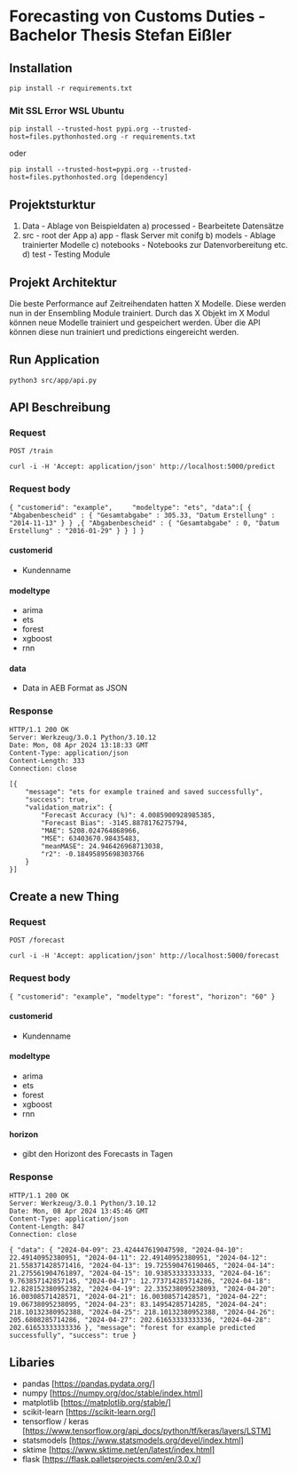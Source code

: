 # Forecasting von Customs Duties - Bachelor Thesis Stefan Eißler 

## Installation

``pip install -r requirements.txt ``

### Mit SSL Error WSL Ubuntu

``pip install --trusted-host pypi.org --trusted-host=files.pythonhosted.org -r requirements.txt``

oder

``pip install --trusted-host=pypi.org --trusted-host=files.pythonhosted.org [dependency]``

## Projektsturktur

1. Data - Ablage von Beispieldaten
a) processed - Bearbeitete Datensätze 
2. src - root der App
a) app - flask Server mit conifg
b) models - Ablage trainierter Modelle
c) notebooks - Notebooks zur Datenvorbereitung etc.
d) test - Testing Module

## Projekt Architektur

Die beste Performance auf Zeitreihendaten hatten X Modelle. Diese werden nun in der Ensembling Module trainiert. Durch das X Objekt im X Modul können neue Modelle trainiert und gespeichert werden. Über die API können diese nun trainiert und predictions eingereicht werden.

## Run Application

``python3 src/app/api.py``

## API Beschreibung

### Request

`POST /train`

    curl -i -H 'Accept: application/json' http://localhost:5000/predict

### Request body

`
{
    "customerid": "example",    
    "modeltype": "ets",
    "data":[
        {
            "Abgabenbescheid" : {
            "Gesamtabgabe" : 305.33,
            "Datum Erstellung" : "2014-11-13"
            }
        }
        ,{
            "Abgabenbescheid" : {
                "Gesamtabgabe" : 0,
                "Datum Erstellung" : "2016-01-29"
            }
        }
    ]
}
`

#### customerid
- Kundenname

#### modeltype
- arima
- ets
- forest
- xgboost
- rnn

#### data
- Data in AEB Format as JSON

### Response

    HTTP/1.1 200 OK
    Server: Werkzeug/3.0.1 Python/3.10.12
    Date: Mon, 08 Apr 2024 13:18:33 GMT
    Content-Type: application/json
    Content-Length: 333
    Connection: close

    [{
        "message": "ets for example trained and saved successfully",
        "success": true,
        "validation_matrix": {
            "Forecast Accuracy (%)": 4.0085900928985385,
            "Forecast Bias": -3145.8878176275794,
            "MAE": 5208.024764868966,
            "MSE": 63403670.98435483,
            "meanMASE": 24.946426968713038,
            "r2": -0.18495895698303766
        }
    }]

## Create a new Thing

### Request

`POST /forecast`

    curl -i -H 'Accept: application/json' http://localhost:5000/forecast

### Request body
`
{
    "customerid": "example",
    "modeltype": "forest",
    "horizon": "60"
}
`

#### customerid
- Kundenname

#### modeltype
- arima
- ets
- forest
- xgboost
- rnn

#### horizon
- gibt den Horizont des Forecasts in Tagen

### Response

    HTTP/1.1 200 OK
    Server: Werkzeug/3.0.1 Python/3.10.12
    Date: Mon, 08 Apr 2024 13:45:46 GMT
    Content-Type: application/json
    Content-Length: 847
    Connection: close

`
{
    "data": {
        "2024-04-09": 23.424447619047598,
        "2024-04-10": 22.49140952380951,
        "2024-04-11": 22.49140952380951,
        "2024-04-12": 21.558371428571416,
        "2024-04-13": 19.725590476190465,
        "2024-04-14": 21.275561904761897,
        "2024-04-15": 10.93853333333333,
        "2024-04-16": 9.763857142857145,
        "2024-04-17": 12.773714285714286,
        "2024-04-18": 12.828152380952382,
        "2024-04-19": 22.335238095238093,
        "2024-04-20": 16.00308571428571,
        "2024-04-21": 16.00308571428571,
        "2024-04-22": 19.06738095238095,
        "2024-04-23": 83.14954285714285,
        "2024-04-24": 218.10132380952388,
        "2024-04-25": 218.10132380952388,
        "2024-04-26": 205.6808285714286,
        "2024-04-27": 202.61653333333336,
        "2024-04-28": 202.61653333333336
    },
    "message": "forest for example predicted successfully",
    "success": true
}
`


## Libaries

- pandas [https://pandas.pydata.org/]
- numpy [https://numpy.org/doc/stable/index.html]
- matplotlib [https://matplotlib.org/stable/]
- scikit-learn [https://scikit-learn.org/]
- tensorflow / keras [https://www.tensorflow.org/api_docs/python/tf/keras/layers/LSTM]
- statsmodels [https://www.statsmodels.org/devel/index.html]
- sktime [https://www.sktime.net/en/latest/index.html]
- flask [https://flask.palletsprojects.com/en/3.0.x/]

